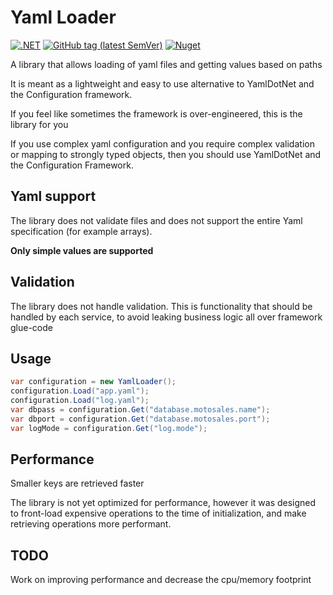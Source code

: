# Yaml Loader

[![.NET](https://github.com/kastaniotis/Iconic.Yaml/actions/workflows/dotnet.yml/badge.svg)](https://github.com/kastaniotis/Iconic.Yaml/actions/workflows/dotnet.yml) 
[![GitHub tag (latest SemVer)](https://img.shields.io/github/v/tag/kastaniotis/Iconic.Yaml?color=%2331c854&label=Version%20&sort=semver)](https://github.com/kastaniotis/Iconic.Yaml/releases) 
[![Nuget](https://img.shields.io/nuget/v/Iconic.Yaml)](https://www.nuget.org/packages/Iconic.Yaml/)

A library that allows loading of yaml files and getting values based on paths

It is meant as a lightweight and easy to use alternative to YamlDotNet and the Configuration framework.  

If you feel like sometimes the framework is over-engineered, this is the library for you

If you use complex yaml configuration and you require complex validation or mapping to strongly typed objects, 
then you should use YamlDotNet and the Configuration Framework.

## Yaml support

The library does not validate files and does not support the entire Yaml specification (for example arrays).  

**Only simple values are supported**

## Validation

The library does not handle validation. This is functionality that should be handled by each service, 
to avoid leaking business logic all over framework glue-code

## Usage

```C#
var configuration = new YamlLoader();
configuration.Load("app.yaml");
configuration.Load("log.yaml");
var dbpass = configuration.Get("database.motosales.name");
var dbport = configuration.Get("database.motosales.port");
var logMode = configuration.Get("log.mode");
```

## Performance

Smaller keys are retrieved faster

The library is not yet optimized for performance, however it was designed to front-load expensive operations
to the time of initialization, and make retrieving operations more performant.

## TODO

Work on improving performance and decrease the cpu/memory footprint
